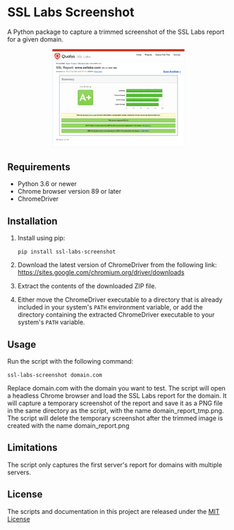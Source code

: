 # SSL Labs Screenshot
A Python package to capture a trimmed screenshot of the SSL Labs report for a given domain.

<p align="center"><img src="https://raw.githubusercontent.com/marksowell/SSL-Labs-Screenshot/main/images/www.ssllabs.com_report.png" width="300px" />

## Requirements
- Python 3.6 or newer
- Chrome browser version 89 or later
- ChromeDriver

## Installation
1. Install using pip:

   ```
   pip install ssl-labs-screenshot
   ```
2. Download the latest version of ChromeDriver from the following link: https://sites.google.com/chromium.org/driver/downloads
3. Extract the contents of the downloaded ZIP file.
4. Either move the ChromeDriver executable to a directory that is already included in your system's `PATH` environment variable, or add the directory containing the extracted ChromeDriver executable to your system's `PATH` variable.

## Usage
Run the script with the following command:
```
ssl-labs-screenshot domain.com
```
Replace domain.com with the domain you want to test. The script will open a headless Chrome browser and load the SSL Labs report for the domain. It will capture a temporary screenshot of the report and save it as a PNG file in the same directory as the script, with the name domain_report_tmp.png. The script will delete the temporary screenshot after the trimmed image is created with the name domain_report.png

## Limitations
The script only captures the first server's report for domains with multiple servers.

## License
The scripts and documentation in this project are released under the [MIT License](https://github.com/marksowell/SSL-Labs-Screenshot/blob/main/LICENSE)